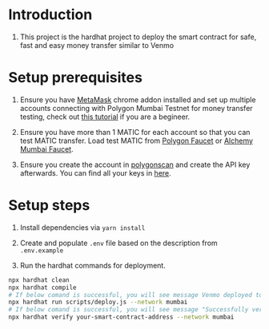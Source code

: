 # Introduction
1. This project is the hardhat project to deploy the smart contract for safe, fast and easy money transfer similar to Venmo

# Setup prerequisites
1. Ensure you have [MetaMask](https://metamask.io/) chrome addon installed and set up multiple accounts connecting with Polygon Mumbai Testnet for money transfer testing, check out [this tutorial](https://www.youtube.com/watch?v=I4C5RkiNAYQ) if you are a begineer.

2. Ensure you have more than 1 MATIC for each account so that you can test MATIC transfer. Load test MATIC from [Polygon Faucet](https://faucet.polygon.technology/) or [Alchemy Mumbai Faucet](https://mumbaifaucet.com/).

3. Ensure you create the account in [polygonscan](https://polygonscan.com/) and create the API key afterwards. You can find all your keys in [here](https://polygonscan.com/myapikey).

# Setup steps
1. Install dependencies via `yarn install`

2. Create and populate `.env` file based on the description from `.env.example`

3. Run the hardhat commands for deployment.
 ```sh
npx hardhat clean
npx hardhat compile
# If below comand is successful, you will see message Venmo deployed to: your-smart-contract-address
npx hardhat run scripts/deploy.js --network mumbai
# If below comand is successful, you will see message "Successfully verified contract Venmo on Etherscan. your-smart-contract-URL"
npx hardhat verify your-smart-contract-address --network mumbai
 ```


